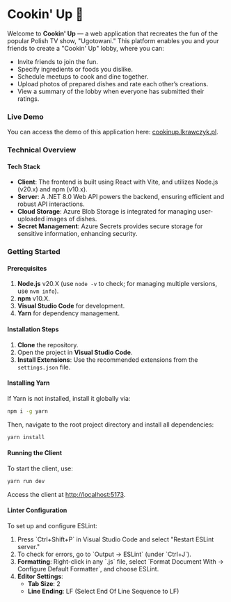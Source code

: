 # Cookin' Up 🍲

Welcome to **Cookin' Up** — a web application that recreates the fun of the popular Polish TV show, "Ugotowani." This platform enables you and your friends to create a "Cookin' Up" lobby, where you can:

- Invite friends to join the fun.
- Specify ingredients or foods you dislike.
- Schedule meetups to cook and dine together.
- Upload photos of prepared dishes and rate each other’s creations.
- View a summary of the lobby when everyone has submitted their ratings.

### Live Demo
You can access the demo of this application here: [cookinup.lkrawczyk.pl](https://cookinup.lkrawczyk.pl).

### Technical Overview

#### Tech Stack

- **Client**: The frontend is built using React with Vite, and utilizes Node.js (v20.x) and npm (v10.x).
- **Server**: A .NET 8.0 Web API powers the backend, ensuring efficient and robust API interactions.
- **Cloud Storage**: Azure Blob Storage is integrated for managing user-uploaded images of dishes.
- **Secret Management**: Azure Secrets provides secure storage for sensitive information, enhancing security.

### Getting Started

#### Prerequisites

1. **Node.js** v20.X (use `node -v` to check; for managing multiple versions, use `nvm info`).
2. **npm** v10.X.
3. **Visual Studio Code** for development.
4. **Yarn** for dependency management.

#### Installation Steps

1. **Clone** the repository.
2. Open the project in **Visual Studio Code**.
3. **Install Extensions**: Use the recommended extensions from the `settings.json` file.

#### Installing Yarn

If Yarn is not installed, install it globally via:
```bash
npm i -g yarn
```

Then, navigate to the root project directory and install all dependencies:
```bash
yarn install
```

#### Running the Client

To start the client, use:
```bash
yarn run dev
```
Access the client at [http://localhost:5173](http://localhost:5173).

#### Linter Configuration

To set up and configure ESLint:
1. Press \`Ctrl+Shift+P\` in Visual Studio Code and select "Restart ESLint server."
2. To check for errors, go to \`Output -> ESLint\` (under \`Ctrl+J\`).
3. **Formatting**: Right-click in any \`.js\` file, select \`Format Document With -> Configure Default Formatter\`, and choose ESLint.
4. **Editor Settings**:
   - **Tab Size**: 2
   - **Line Ending**: LF (Select End Of Line Sequence to LF)
